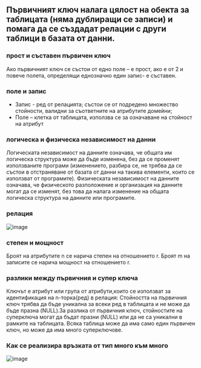 ## Първичният ключ налага цялост на обекта за таблицата (няма дублиращи се записи) и помага да се създадат релации с други таблици в базата от данни.
### прост и съставен първичен ключ 
Ако първичният ключ се състои от едно поле – е прост, ако е от 2 и повече полета, определящи еднозначно един запис- е съставен.
### поле и запис
* Запис - ред от релацията; състои се от подредено множество стойности, валидни за съответните на атрибутите домейни; 
* Поле – клетка от таблицата, използва се за означаване на стойност на атрибут
### логическа и физическа независимост на данни
Логическата независимост на данните означава, че общата им логическа структура може да бъде изменена, без да се променят използваните програми (изменението, разбира се, не трябва да се състои в отстраняване от базата от данни на такива елементи, които се използват от програмите).
Физическата независимост на данните означава, че физическото разположение и организация на данните могат да се изменят, без това да налага изменение на общата логическа структура на данните или програмите.
### релация
![image](https://github.com/yoanaN/TrU/assets/91801674/7d035f91-a5fc-46c8-a82c-889c8664f640)
### степен и мощност
Броят на атрибутите n се нарича степен на отношението r.
Броят m на записите се нарича мощност на отношението r.
### разлики между първичния и супер ключа
Ключът е атрибут или група от атрибути,които се използват за идентификация на n-торка(ред) в релация:
Стойността на първичния ключ трябва да бъде уникална за всеки ред в таблицата и не може да бъде празна (NULL).За разлика от първичния ключ, стойностите на суперключа могат да бъдат празни (NULL) или да не са уникални в рамките на таблицата.
Всяка таблица може да има само един първичен ключ, но може да има много суперключове.
### Как се реализира връзката от тип много към много
![image](https://github.com/yoanaN/TrU/assets/91801674/95c67455-dbe9-424f-9a9a-1bb99095dc21)
